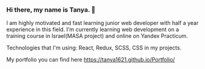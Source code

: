 ### Hi there, my name is Tanya. 👋

I am highly motivated and fast learning junior web developer with half a year experience in this field. I'm currently learning web development on a training course in Israel(MASA project) and online on Yandex Practicum.

Technologies that I'm using: React, Redux, SCSS, CSS in my projects. 

My portfolio you can find here  https://tanya1621.github.io/Portfolio/


